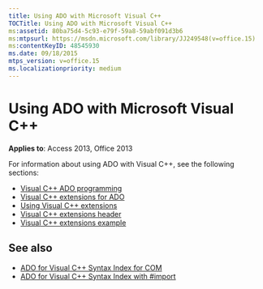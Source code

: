```yaml
---
title: Using ADO with Microsoft Visual C++
TOCTitle: Using ADO with Microsoft Visual C++
ms:assetid: 80ba75d4-5c93-e79f-59a8-59abf091d3b6
ms:mtpsurl: https://msdn.microsoft.com/library/JJ249548(v=office.15)
ms:contentKeyID: 48545930
ms.date: 09/18/2015
mtps_version: v=office.15
ms.localizationpriority: medium
---
```


# Using ADO with Microsoft Visual C++

**Applies to**: Access 2013, Office 2013

For information about using ADO with Visual C++, see the following sections:

- [Visual C++ ADO programming](visual-c-ado-programming.md)
- [Visual C++ extensions for ADO](visual-c-extensions-for-ado.md)
- [Using Visual C++ extensions](using-visual-c-extensions.md)
- [Visual C++ extensions header](visual-c-extensions-header.md)
- [Visual C++ extensions example](visual-c-extensions-example.md)


## See also

- [ADO for Visual C++ Syntax Index for COM](/office/vba/access/concepts/miscellaneous/ado-for-visual-c-plus-plus-syntax-index-for-com)
- [ADO for Visual C++ Syntax Index with \#import](/office/vba/access/concepts/miscellaneous/ado-for-visual-c-plus-plus-syntax-index-with-import)

